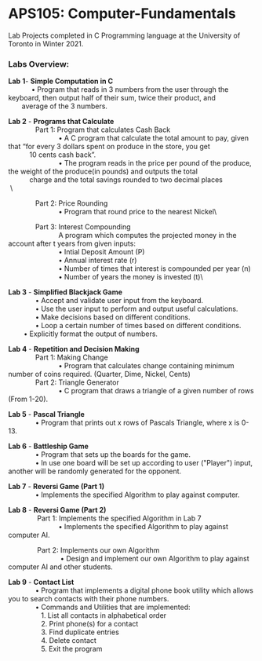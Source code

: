 # APS105: Computer-Fundamentals
Lab Projects completed in C Programming language at the University of Toronto in Winter 2021.

### **Labs Overview:**
**Lab** **1**- **Simple Computation in C**\
&nbsp; &nbsp; &nbsp; &nbsp; &nbsp; &nbsp; • Program that reads in 3 numbers from the user through the keyboard, then output half of their sum, twice their product, and &nbsp; &nbsp; &nbsp; &nbsp; &nbsp; &nbsp; &nbsp; &nbsp; &nbsp; &nbsp; &nbsp; &nbsp; &nbsp; &nbsp;average of the 3 numbers.


**Lab 2** - **Programs that Calculate**\
&nbsp; &nbsp; &nbsp; &nbsp; &nbsp; &nbsp; &nbsp; Part 1: Program that calculates Cash Back\
&nbsp; &nbsp; &nbsp; &nbsp; &nbsp; &nbsp; &nbsp; &nbsp; &nbsp; &nbsp; &nbsp; &nbsp; &nbsp; • A C program that calculate the total amount to pay, given that “for every 3 dollars spent on produce in the store, you get &nbsp; &nbsp; &nbsp; &nbsp; &nbsp; &nbsp; &nbsp; &nbsp;&nbsp; &nbsp; &nbsp; &nbsp; &nbsp; &nbsp; &nbsp; &nbsp;&nbsp; &nbsp; 10 cents cash back”.\
&nbsp; &nbsp; &nbsp; &nbsp; &nbsp; &nbsp; &nbsp; &nbsp; &nbsp; &nbsp; &nbsp; &nbsp; &nbsp; • The program reads in the price per pound of the produce, the weight of the produce(in pounds) and outputs the total &nbsp; &nbsp; &nbsp; &nbsp; &nbsp; &nbsp; &nbsp; &nbsp; &nbsp; &nbsp; &nbsp; &nbsp; &nbsp; &nbsp; &nbsp; &nbsp; &nbsp; &nbsp; &nbsp; &nbsp;charge and the total savings rounded to two decimal places
&nbsp; &nbsp; &nbsp; &nbsp; &nbsp; &nbsp; &nbsp; &nbsp;\

&nbsp; &nbsp; &nbsp; &nbsp; &nbsp; &nbsp; &nbsp; Part 2: Price Rounding\
&nbsp; &nbsp; &nbsp; &nbsp; &nbsp; &nbsp; &nbsp; &nbsp; &nbsp; &nbsp; &nbsp; &nbsp; &nbsp; • Program that round price to the nearest Nickel\

&nbsp; &nbsp; &nbsp; &nbsp; &nbsp; &nbsp; &nbsp; Part 3: Interest Compounding\
&nbsp; &nbsp; &nbsp; &nbsp; &nbsp; &nbsp; &nbsp; &nbsp; &nbsp; &nbsp; &nbsp; &nbsp; &nbsp; A program which computes the projected money in the account after t years from given inputs:\
&nbsp; &nbsp; &nbsp; &nbsp; &nbsp; &nbsp; &nbsp; &nbsp; &nbsp; &nbsp; &nbsp; &nbsp; &nbsp; • Intial Deposit Amount (P)\
&nbsp; &nbsp; &nbsp; &nbsp; &nbsp; &nbsp; &nbsp; &nbsp; &nbsp; &nbsp; &nbsp; &nbsp; &nbsp; • Annual interest rate (r)\
&nbsp; &nbsp; &nbsp; &nbsp; &nbsp; &nbsp; &nbsp; &nbsp; &nbsp; &nbsp; &nbsp; &nbsp; &nbsp; • Number of times that interest is compounded per year (n)\
&nbsp; &nbsp; &nbsp; &nbsp; &nbsp; &nbsp; &nbsp; &nbsp; &nbsp; &nbsp; &nbsp; &nbsp; &nbsp; • Number of years the money is invested (t)\




**Lab 3** - **Simplified Blackjack Game**\
&nbsp; &nbsp; &nbsp; &nbsp; &nbsp; &nbsp; &nbsp; • Accept and validate user input from the keyboard.\
&nbsp; &nbsp; &nbsp; &nbsp; &nbsp; &nbsp; &nbsp; • Use the user input to perform and output useful calculations.\
&nbsp; &nbsp; &nbsp; &nbsp; &nbsp; &nbsp; &nbsp; • Make decisions based on different conditions.\
&nbsp; &nbsp; &nbsp; &nbsp; &nbsp; &nbsp; &nbsp; • Loop a certain number of times based on different conditions.
&nbsp; &nbsp; &nbsp; &nbsp; &nbsp; &nbsp; &nbsp; • Explicitly format the output of numbers.


**Lab 4** - **Repetition and Decision Making**\
&nbsp; &nbsp; &nbsp; &nbsp; &nbsp; &nbsp; &nbsp; Part 1: Making Change\
&nbsp; &nbsp; &nbsp; &nbsp; &nbsp; &nbsp; &nbsp; &nbsp; &nbsp; &nbsp; &nbsp; &nbsp; &nbsp; • Program that calculates change containing minimum number of coins required. (Quarter, Dime, Nickel, Cents)\
&nbsp; &nbsp; &nbsp; &nbsp; &nbsp; &nbsp; &nbsp; Part 2: Triangle Generator\
&nbsp; &nbsp; &nbsp; &nbsp; &nbsp; &nbsp; &nbsp; &nbsp; &nbsp; &nbsp; &nbsp; &nbsp; &nbsp; • C program that draws a triangle of a given number of rows (From 1-20).
       
       
**Lab 5** - **Pascal Triangle**\
&nbsp; &nbsp; &nbsp; &nbsp; &nbsp; &nbsp; &nbsp; • Program that prints out x rows of Pascals Triangle, where x is 0-13.


**Lab 6** - **Battleship Game**\
&nbsp; &nbsp; &nbsp; &nbsp; &nbsp; &nbsp; &nbsp; • Program that sets up the boards for the game.\
&nbsp; &nbsp; &nbsp; &nbsp; &nbsp; &nbsp; &nbsp; • In use one board will be set up according to user ("Player") input, another will be randomly generated for the opponent.


**Lab 7** - **Reversi Game (Part 1)**\
&nbsp; &nbsp; &nbsp; &nbsp; &nbsp; &nbsp; &nbsp; • Implements the specified Algorithm to play against computer.


**Lab 8** - **Reversi Game (Part 2)**\
&nbsp; &nbsp; &nbsp; &nbsp; &nbsp; &nbsp; &nbsp; &nbsp;Part 1: Implements the specified Algorithm in Lab 7\
&nbsp; &nbsp; &nbsp; &nbsp; &nbsp; &nbsp; &nbsp; &nbsp; &nbsp; &nbsp; &nbsp; &nbsp; &nbsp; • Implements the specified Algorithm to play against computer AI.

&nbsp; &nbsp; &nbsp; &nbsp; &nbsp; &nbsp; &nbsp; &nbsp;Part 2: Implements our own Algorithm\
&nbsp; &nbsp; &nbsp; &nbsp; &nbsp; &nbsp; &nbsp; &nbsp; &nbsp; &nbsp; &nbsp; &nbsp; &nbsp; &nbsp;• Design and implement our own Algorithm to play against computer AI and other students.
      
      
**Lab 9** - **Contact List**\
&nbsp; &nbsp; &nbsp; &nbsp; &nbsp; &nbsp; &nbsp; • Program that implements a digital phone book utility which allows you to search contacts with their phone numbers.\
&nbsp; &nbsp; &nbsp; &nbsp; &nbsp; &nbsp; &nbsp; • Commands and Utilities that are implemented:\
&nbsp; &nbsp; &nbsp; &nbsp; &nbsp; &nbsp; &nbsp; &nbsp; &nbsp;1. List all contacts in alphabetical order\
&nbsp; &nbsp; &nbsp; &nbsp; &nbsp; &nbsp; &nbsp; &nbsp; &nbsp;2. Print phone(s) for a contact\
&nbsp; &nbsp; &nbsp; &nbsp; &nbsp; &nbsp; &nbsp; &nbsp; &nbsp;3. Find duplicate entries\
&nbsp; &nbsp; &nbsp; &nbsp; &nbsp; &nbsp; &nbsp; &nbsp; &nbsp;4. Delete contact\
&nbsp; &nbsp; &nbsp; &nbsp; &nbsp; &nbsp; &nbsp; &nbsp; &nbsp;5. Exit the program


